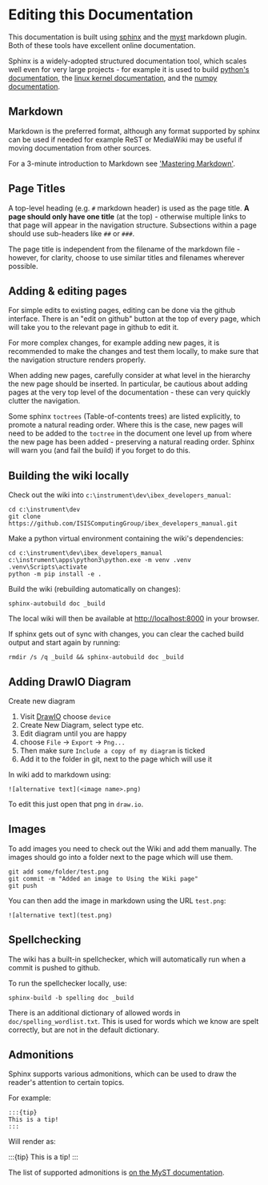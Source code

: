 # Editing this Documentation

This documentation is built using [sphinx](https://www.sphinx-doc.org/en/master/) and the [myst](https://myst-parser.readthedocs.io/en/latest/) markdown
plugin. Both of these tools have excellent online documentation.

Sphinx is a widely-adopted structured documentation tool, which scales well even for very large projects - for example it 
is used to build [python's documentation](https://docs.python.org/3/), the [linux kernel documentation](https://docs.kernel.org/), and 
the [numpy documentation](https://numpy.org/doc/stable/).

## Markdown

Markdown is the preferred format, although any format supported by sphinx can be used if needed for example ReST or MediaWiki may be useful if moving documentation from other sources.

For a 3-minute introduction to Markdown see ['Mastering Markdown'](https://guides.github.com/features/mastering-markdown/).

## Page Titles

A top-level heading (e.g. `#` markdown header) is used as the page title. **A page should only have one title** (at the top) - otherwise multiple links to that
page will appear in the navigation structure. Subsections within a page should use sub-headers like `##` or `###`.

The page title is independent from the filename of the markdown file - however, for clarity, choose to use similar titles and
filenames wherever possible.

## Adding & editing pages

For simple edits to existing pages, editing can be done via the github interface. There is an "edit on github" button at
the top of every page, which will take you to the relevant page in github to edit it.

For more complex changes, for example adding new pages, it is recommended to make the changes and test them locally, to make sure
that the navigation structure renders properly.

When adding new pages, carefully consider at what level in the hierarchy the new page should be inserted. In particular, be cautious
about adding pages at the very top level of the documentation - these can very quickly clutter the navigation.

Some sphinx `toctrees` (Table-of-contents trees) are listed explicitly, to promote a natural reading order. Where this is the case,
new pages will need to be added to the `toctree` in the document one level up from where the new page has been added - preserving a 
natural reading order. Sphinx will warn you (and fail the build) if you forget to do this.

## Building the wiki locally

Check out the wiki into `c:\instrument\dev\ibex_developers_manual`:

```shell
cd c:\instrument\dev
git clone https://github.com/ISISComputingGroup/ibex_developers_manual.git
```

Make a python virtual environment containing the wiki's dependencies:

```
cd c:\instrument\dev\ibex_developers_manual
c:\instrument\apps\python3\python.exe -m venv .venv
.venv\Scripts\activate
python -m pip install -e .
```

Build the wiki (rebuilding automatically on changes):

```
sphinx-autobuild doc _build
```

The local wiki will then be available at [http://localhost:8000](http://localhost:8000) in your browser.

If sphinx gets out of sync with changes, you can clear the cached build output and start again by running:

```
rmdir /s /q _build && sphinx-autobuild doc _build
```


## Adding DrawIO Diagram

Create new diagram

1. Visit [DrawIO](https://www.draw.io/) choose `device`
1. Create New Diagram, select type etc.
1. Edit diagram until you are happy
1. choose `File` -> `Export` -> `Png...`
1. Then make sure `Include a copy of my diagram` is ticked
1. Add it to the folder in git, next to the page which will use it

In wiki add to markdown using:

    ![alternative text](<image name>.png)

To edit this just open that png in `draw.io`.

## Images

To add images you need to check out the Wiki and add them manually. The images should go into a folder next to the page which will use them.

```shell
git add some/folder/test.png
git commit -m "Added an image to Using the Wiki page"
git push
```

You can then add the image in markdown using the URL `test.png`:

    ![alternative text](test.png)

## Spellchecking

The wiki has a built-in spellchecker, which will automatically run when a commit
is pushed to github.

To run the spellchecker locally, use:

```
sphinx-build -b spelling doc _build
```

There is an additional dictionary of allowed words in `doc/spelling_wordlist.txt`. This
is used for words which we know are spelt correctly, but are not in the default dictionary.


## Admonitions

Sphinx supports various admonitions, which can be used to draw the reader's attention to
certain topics.

For example:

```
:::{tip}
This is a tip!
:::
```

Will render as:

:::{tip}
This is a tip!
:::

The list of supported admonitions is [on the MyST documentation](https://myst-parser.readthedocs.io/en/latest/syntax/admonitions.html).
